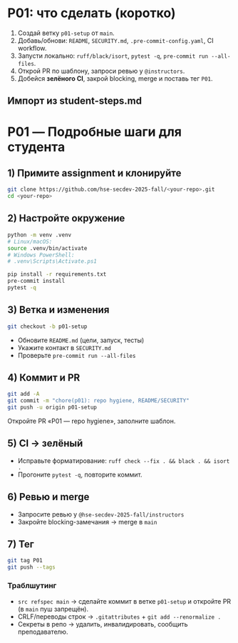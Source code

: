 # P01: что сделать (коротко)

1) Создай ветку `p01-setup` от `main`.
2) Добавь/обнови: `README`, `SECURITY.md`, `.pre-commit-config.yaml`, CI workflow.
3) Запусти локально: `ruff/black/isort`, `pytest -q`, `pre-commit run --all-files`.
4) Открой PR по шаблону, запроси ревью у `@instructors`.
5) Добейся **зелёного CI**, закрой blocking, merge и поставь тег `P01`.


## Импорт из student-steps.md

# P01 — Подробные шаги для студента

## 1) Примите assignment и клонируйте
```bash
git clone https://github.com/hse-secdev-2025-fall/<your-repo>.git
cd <your-repo>
```

## 2) Настройте окружение
```bash
python -m venv .venv
# Linux/macOS:
source .venv/bin/activate
# Windows PowerShell:
# .venv\Scripts\Activate.ps1

pip install -r requirements.txt
pre-commit install
pytest -q
```

## 3) Ветка и изменения
```bash
git checkout -b p01-setup
```
- Обновите `README.md` (цели, запуск, тесты)
- Укажите контакт в `SECURITY.md`
- Проверьте `pre-commit run --all-files`

## 4) Коммит и PR
```bash
git add -A
git commit -m "chore(p01): repo hygiene, README/SECURITY"
git push -u origin p01-setup
```
Откройте PR «P01 — repo hygiene», заполните шаблон.

## 5) CI → зелёный
- Исправьте форматирование: `ruff check --fix . && black . && isort .`
- Прогоните `pytest -q`, повторите коммит.

## 6) Ревью и merge
- Запросите ревью у `@hse-secdev-2025-fall/instructors`
- Закройте blocking-замечания → merge в `main`

## 7) Тег
```bash
git tag P01
git push --tags
```

### Траблшутинг
- `src refspec main` → сделайте коммит в ветке `p01-setup` и откройте PR (в `main` пуш запрещён).
- CRLF/переводы строк → `.gitattributes` + `git add --renormalize .`
- Секреты в репо → удалить, инвалидировать, сообщить преподавателю.
